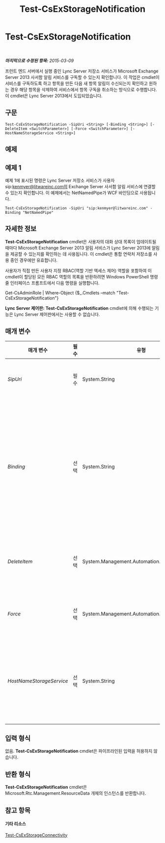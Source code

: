 ﻿---
title: Test-CsExStorageNotification
TOCTitle: Test-CsExStorageNotification
ms:assetid: d8fe3b22-7a76-4d70-9bc1-b54b37f68449
ms:mtpsurl: https://technet.microsoft.com/ko-kr/library/JJ205331(v=OCS.15)
ms:contentKeyID: 49305218
ms.date: 08/24/2015
mtps_version: v=OCS.15
ms.translationtype: HT
---

# Test-CsExStorageNotification

 

_**마지막으로 수정된 항목:** 2015-03-09_

프런트 엔드 서버에서 실행 중인 Lync Server 저장소 서비스가 Microsoft Exchange Server 2013 사서함 알림 서비스를 구독할 수 있는지 확인합니다. 이 작업은 cmdlet이 서비스를 구독하도록 하고 항목을 만든 다음 새 항목 알림이 수신되는지 확인하고 원하는 경우 해당 항목을 삭제하여 서비스에서 항목 구독을 취소하는 방식으로 수행합니다. 이 cmdlet은 Lync Server 2013에서 도입되었습니다.

## 구문

    Test-CsExStorageNotification -SipUri <String> [-Binding <String>] [-DeleteItem <SwitchParameter>] [-Force <SwitchParameter>] [-HostNameStorageService <String>]

## 예제

## 예제 1

예제 1에 표시된 명령은 Lync Server 저장소 서비스가 사용자 sip:kenmyer@litwareinc.com의 Exchange Server 사서함 알림 서비스에 연결할 수 있는지 확인합니다. 이 예제에서는 NetNamedPipe가 WCF 바인딩으로 사용됩니다.

    Test-CsExStorageNotification -SipUri "sip:kenmyer@litwareinc.com" -Binding "NetNamedPipe"

## 자세한 정보

**Test-CsExStorageNotification** cmdlet은 사용자의 대화 상대 목록이 업데이트될 때마다 Microsoft Exchange Server 2013 알림 서비스가 Lync Server 2013에 알림을 제공할 수 있는지를 확인하는 데 사용됩니다. 이 cmdlet은 통합 연락처 저장소를 사용 중인 경우에만 유효합니다.

사용자가 직접 만든 사용자 지정 RBAC(역할 기반 액세스 제어) 역할을 포함하여 이 cmdlet이 할당된 모든 RBAC 역할의 목록을 반환하려면 Windows PowerShell 명령줄 인터페이스 프롬프트에서 다음 명령을 실행합니다.

Get-CsAdminRole | Where-Object {$\_.Cmdlets –match "Test-CsExStorageNotification"}

**Lync Server 제어판:** **Test-CsExStorageNotification** cmdlet에 의해 수행되는 기능은 Lync Server 제어판에서는 사용할 수 없습니다.

## 매개 변수


<table>
<colgroup>
<col style="width: 25%" />
<col style="width: 25%" />
<col style="width: 25%" />
<col style="width: 25%" />
</colgroup>
<thead>
<tr class="header">
<th>매개 변수</th>
<th>필수</th>
<th>유형</th>
<th>설명</th>
</tr>
</thead>
<tbody>
<tr class="odd">
<td><p><em>SipUri</em></p></td>
<td><p>필수</p></td>
<td><p>System.String</p></td>
<td><p>테스트 항목을 만들 Exchange Server 사서함의 SIP 주소입니다.</p></td>
</tr>
<tr class="even">
<td><p><em>Binding</em></p></td>
<td><p>선택</p></td>
<td><p>System.String</p></td>
<td><p>WCF(Windows Communication Foundation) 바인딩입니다. WCF 바인딩은 클라이언트와 서비스가 서로 통신하는 데 필요한 전송, 인코딩 및 프로토콜 세부 정보를 결정합니다. 사용 가능한 값은 다음과 같습니다.</p>
<p>* NetNamedPipe</p>
<p>* NetTCP</p></td>
</tr>
<tr class="odd">
<td><p><em>DeleteItem</em></p></td>
<td><p>선택</p></td>
<td><p>System.Management.Automation.SwitchParameter</p></td>
<td><p>이 매개 변수가 있으면 텍스트 종료 시 테스트 항목이 Exchange 사서함에서 삭제됩니다.</p></td>
</tr>
<tr class="even">
<td><p><em>Force</em></p></td>
<td><p>선택</p></td>
<td><p>System.Management.Automation.SwitchParameter</p></td>
<td><p>명령을 실행할 때 발생할 수 있는 심각하지 않은 오류 메시지를 표시하지 않습니다.</p></td>
</tr>
<tr class="odd">
<td><p><em>HostNameStorageService</em></p></td>
<td><p>선택</p></td>
<td><p>System.String</p></td>
<td><p>Lync Server 저장소 서비스가 실행 중인 서버의 정규화된 도메인 이름입니다. Binding을 NetTCP로 설정하는 경우 이 매개 변수가 필요합니다.</p></td>
</tr>
</tbody>
</table>


## 입력 형식

없음. **Test-CsExStorageNotification** cmdlet은 파이프라인된 입력을 허용하지 않습니다.

## 반환 형식

**Test-CsExStorageNotification** cmdlet은 Microsoft.Rtc.Management.ResourceData 개체의 인스턴스를 반환합니다.

## 참고 항목

#### 기타 리소스

[Test-CsExStorageConnectivity](test-csexstorageconnectivity.md)

